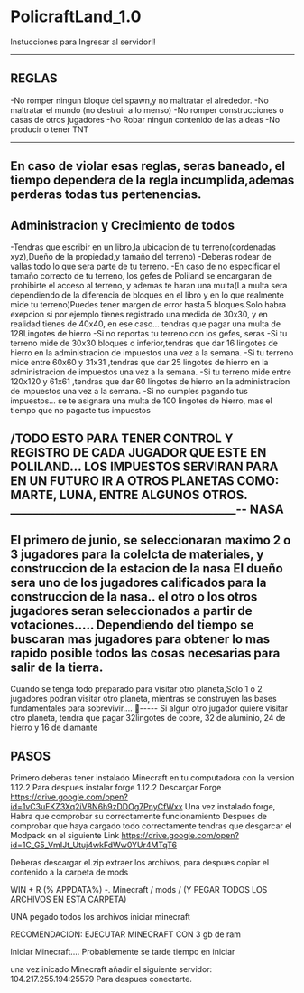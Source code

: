 # PolicraftLand_1.0



Instucciones para Ingresar al servidor!!


---------
REGLAS
-----------

-No romper ningun bloque del spawn,y no maltratar el alrededor.
-No maltratar el mundo (no destruir a lo menso)
-No romper construcciones o casas de otros jugadores
-No Robar ningun contenido de las aldeas
-No producir o tener TNT

------------------------
En caso de violar esas reglas, seras baneado, el tiempo dependera de la regla incumplida,ademas perderas todas tus pertenencias.
-------------------------
Administracion y Crecimiento de todos
--------------
-Tendras que escribir en un libro,la ubicacion de tu terreno(cordenadas xyz),Dueño de la propiedad,y tamaño del terreno)
-Deberas rodear de vallas todo  lo que sera parte de tu terreno.
-En caso de no especificar el tamaño correcto de tu terreno, los gefes de Poliland se encargaran de prohibirte el acceso al terreno, y ademas te haran una multa(La multa sera dependiendo de la diferencia de bloques en el libro y en lo que realmente mide tu terreno)Puedes tener margen de error hasta 5 bloques.Solo habra exepcion si por ejemplo tienes registrado una medida de 30x30, y en realidad tienes de 40x40, en ese caso... tendras que pagar una multa de 128Lingotes de hierro
-Si no reportas  tu terreno con los gefes, seras 
-Si tu terreno mide  de 30x30 bloques o inferior,tendras que dar 16 lingotes de hierro en la administracion de impuestos una vez a la semana.
-Si tu terreno mide  entre 60x60 y 31x31 ,tendras que dar 25 lingotes de hierro en la administracion de impuestos una vez a la semana.
-Si tu terreno mide  entre 120x120 y 61x61 ,tendras que dar 60 lingotes de hierro en la administracion de impuestos una vez a la semana.
-Si no cumples pagando tus impuestos... se te asignara una multa de 100 lingotes de hierro, mas el tiempo que no pagaste tus impuestos


/TODO ESTO PARA TENER CONTROL Y REGISTRO DE CADA JUGADOR QUE ESTE EN POLILAND...
LOS IMPUESTOS SERVIRAN PARA EN UN FUTURO IR A OTROS PLANETAS COMO: MARTE, LUNA, ENTRE ALGUNOS OTROS.
________________________________________--
NASA
------------------
El primero de junio, se seleccionaran  maximo 2 o 3 jugadores para la colelcta de materiales, y construccion de la estacion de la nasa
El dueño sera uno de los jugadores calificados para la construccion de la nasa..
el otro o los otros jugadores seran seleccionados a partir de votaciones.....
Dependiendo del tiempo se buscaran mas jugadores para obtener lo mas rapido posible todos las cosas necesarias para salir de la tierra.
----------------
Cuando se tenga todo preparado para visitar otro planeta,Solo 1 o 2 jugadores podran visitar otro planeta, mientras se construyen las bases fundamentales para sobrevivir....
-----
Si algun otro jugador quiere visitar otro planeta, tendra que pagar 32lingotes de cobre, 32 de aluminio, 24 de hierro y 16 de diamante 

PASOS
---------------
Primero deberas tener instalado  Minecraft en tu computadora con la version 1.12.2
Para despues instalar forge 1.12.2 
Descargar Forge https://drive.google.com/open?id=1vC3uFKZ3Xq2iV8N6h9zDDOg7PnyCfWxx
Una vez instalado forge, Habra que comprobar su correctamente funcionamiento
Despues de comprobar que haya cargado todo correctamente
tendras que desgarcar el Modpack en el siguiente Link
https://drive.google.com/open?id=1C_G5_VmIJt_Utuj4wkFdWw0YUr4MTqT6

Deberas descargar el.zip extraer los archivos, para despues copiar el contenido a la carpeta de mods

WIN + R (% APPDATA%) -. Minecraft / mods / (Y PEGAR TODOS LOS ARCHIVOS EN ESTA CARPETA)

UNA pegado todos los archivos iniciar minecraft

RECOMENDACION: EJECUTAR MINECRAFT CON 3 gb de ram


Iniciar Minecraft....
Probablemente se tarde tiempo en iniciar

una vez inicado  Minecraft
añadir el siguiente servidor: 	104.217.255.194:25579
Para despues  conectarte.
